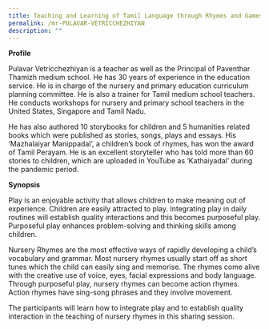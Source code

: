 ```yaml
---
title: Teaching and Learning of Tamil Language through Rhymes and Games
permalink: /mr-PULAVAR-VETRICCHEZHIYAN
description: ""
---
```


**Profile**

Pulavar Vetricchezhiyan is a teacher as well as the Principal of Paventhar Thamizh medium school. He has 30 years of experience in the education service. He is in charge of the nursery and primary education curriculum planning committee.  He is also a trainer for Tamil medium school teachers. He conducts workshops for nursery and primary school teachers in the United States, Singapore and Tamil Nadu.

He has also authored 10 storybooks for children and 5 humanities related books which were published as stories, songs, plays and essays. His  ‘Mazhalaiyar Manippadal’, a children’s book of rhymes, has won the award of Tamil Perayam.
He is an excellent storyteller who has told more than 60 stories to children, which are uploaded in YouTube as ‘Kathaiyadal’ during the pandemic period.

**Synopsis**

Play is an enjoyable activity that allows children to make meaning out of experience. Children are easily attracted to play. Integrating play in daily routines will establish quality interactions and this becomes purposeful play. Purposeful play enhances problem-solving and thinking skills among children. 

Nursery Rhymes are the most effective ways of rapidly developing a child’s vocabulary and grammar. Most nursery rhymes usually start off as short tunes which the child can easily sing and memorise. The rhymes come alive with the creative use of voice, eyes, facial expressions and body language. Through purposeful play, nursery rhymes can become action rhymes. Action rhymes have sing-song phrases and they involve movement.

The participants will learn how to integrate play and to establish quality interaction in the teaching of nursery rhymes in this sharing session. 
